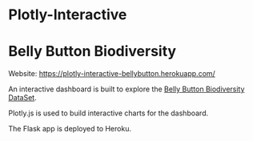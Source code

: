 # Plotly-Interactive
# Belly Button Biodiversity
Website: https://plotly-interactive-bellybutton.herokuapp.com/

An interactive dashboard is built to explore the [Belly Button Biodiversity DataSet](http://robdunnlab.com/projects/belly-button-biodiversity/).


Plotly.js is used to build interactive charts for the dashboard.


The Flask app is deployed to Heroku.

